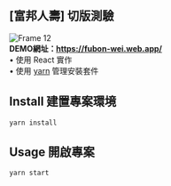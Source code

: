 ## [富邦人壽] 切版測驗  
![Frame 12](https://user-images.githubusercontent.com/68804592/113475767-1efa3f80-94aa-11eb-80af-13b879082625.png)  
<strong>DEMO網址：https://fubon-wei.web.app/</strong>  
• 使用 React 實作  
• 使用 [yarn](https://yarnpkg.com/) 管理安裝套件  
## Install 建置專案環境  
```
yarn install
```

## Usage 開啟專案
```
yarn start
```
